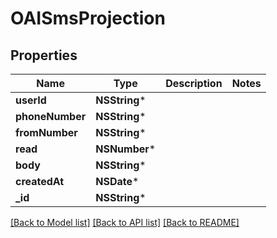# OAISmsProjection

## Properties
Name | Type | Description | Notes
------------ | ------------- | ------------- | -------------
**userId** | **NSString*** |  | 
**phoneNumber** | **NSString*** |  | 
**fromNumber** | **NSString*** |  | 
**read** | **NSNumber*** |  | 
**body** | **NSString*** |  | 
**createdAt** | **NSDate*** |  | 
**_id** | **NSString*** |  | 

[[Back to Model list]](../README#documentation-for-models) [[Back to API list]](../README#documentation-for-api-endpoints) [[Back to README]](../README)


